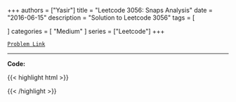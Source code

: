 
+++
authors = ["Yasir"]
title = "Leetcode 3056: Snaps Analysis"
date = "2016-06-15"
description = "Solution to Leetcode 3056"
tags = [
    
]
categories = [
    "Medium"
]
series = ["Leetcode"]
+++



[`Problem Link`](https://leetcode.com/problems/snaps-analysis/description/)

---

**Code:**

{{< highlight html >}}

{{< /highlight >}}

